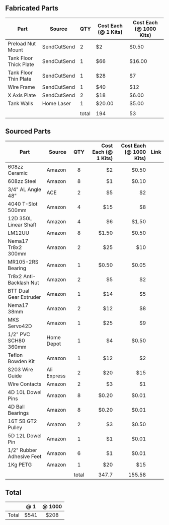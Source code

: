 
## Fabricated Parts

|Part                  |Source     |QTY  |Cost Each (@ 1 Kits)|Cost Each (@ 1000 Kits)|
|----------------------|-----------|-----|--------------------|-----------------------|
|Preload Nut Mount     |SendCutSend|2    |$2                  |$0.50                  |
|Tank Floor Thick Plate|SendCutSend|1    |$66                 |$16.00                 |
|Tank Floor Thin Plate |SendCutSend|1    |$28                 |$7                     |
|Wire Frame            |SendCutSend|1    |$40                 |$12                    |
|X Axis Plate          |SendCutSend|2    |$18                 |$6.00                  |
|Tank Walls            |Home Laser |1    |$20.00              |$5.00                  |
|                      |           |     |                    |                       |
|                      |           |total|194                 |53                     |

## Sourced Parts

|Part                     |Source     |QTY  |Cost Each (@ 1 Kits)|Cost Each (@ 1000 Kits)|Link|
|-------------------------|-----------|:---:|-------------------:|----------------------:|----|
|608zz Ceramic            |Amazon     |8    |$2                  |$0.50                  |    |
|608zz Steel              |Amazon     |8    |$1                  |$0.10                  |    |
|3/4" AL Angle 48"        |ACE        |2    |$5                  |$2                     |    |
|4040 T-Slot 500mm        |Amazon     |4    |$15                 |$8                     |    |
|12D 350L Linear Shaft    |Amazon     |4    |$6                  |$1.50                  |    |
|LM12UU                   |Amazon     |8    |$1.50               |$0.50                  |    |
|Nema17 Tr8x2 300mm       |Amazon     |2    |$25                 |$10                    |    |
|MR105-2RS Bearing        |Amazon     |1    |$0.50               |$0.05                  |    |
|Tr8x2 Anti-Backlash Nut  |Amazon     |2    |$5                  |$2                     |    |
|BTT Dual Gear Extruder   |Amazon     |1    |$14                 |$5                     |    |
|Nema17 38mm              |Amazon     |2    |$12                 |$8                     |    |
|MKS Servo42D             |Amazon     |1    |$25                 |$9                     |    |
|1/2" PVC SCH80 360mm     |Home Depot |1    |$4                  |$0.50                  |    |
|Teflon Bowden Kit        |Amazon     |1    |$12                 |$2                     |    |
|S203 Wire Guide          |Ali Express|2    |$20                 |$15                    |    |
|Wire Contacts            |Amazon     |2    |$3                  |$1                     |    |
|4D 10L Dowel Pins        |Amazon     |8    |$0.20               |$0.01                  |    |
|4D Ball Bearings         |Amazon     |8    |$0.20               |$0.01                  |    |
|16T 5B GT2 Pulley        |Amazon     |2    |$3                  |$0.50                  |    |
|5D 12L Dowel Pin         |Amazon     |1    |$1                  |$0.01                  |    |
|1/2" Rubber Adhesive Feet|Amazon     |6    |$1                  |$0.01                  |    |
|1Kg PETG                 |Amazon     |1    |$20                 |$15                    |    |
|                         |           |     |                    |                       |    |
|                         |           |total|347.7               |155.58                 |    |

## Total

|     | @ 1 | @ 1000 |
|:----|:---:|:------:|
|Total|$541 |$208    |
